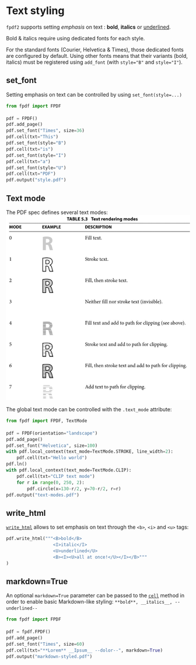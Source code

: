 # Text styling #

`fpdf2` supports setting _emphasis_ on text : **bold**, __italics__ or <u>underlined</u>.

Bold & italics require using dedicated fonts for each style.

For the standard fonts (Courier, Helvetica & Times), those dedicated fonts are configured by default.
Using other fonts means that their variants (bold, italics)
must be registered using `add_font` (with `style="B"` and `style="I"`).


## set_font ##

Setting emphasis on text can be controlled by using `set_font(style=...)`

```python
from fpdf import FPDF

pdf = FPDF()
pdf.add_page()
pdf.set_font("Times", size=36)
pdf.cell(txt="This")
pdf.set_font(style="B")
pdf.cell(txt="is")
pdf.set_font(style="I")
pdf.cell(txt="a")
pdf.set_font(style="U")
pdf.cell(txt="PDF")
pdf.output("style.pdf")
```


## Text mode ##

The PDF spec defines several text modes:
![](pdf-text-modes.jpg)

The global text mode can be controlled with the `.text_mode` attribute:

```python
from fpdf import FPDF, TextMode

pdf = FPDF(orientation="landscape")
pdf.add_page()
pdf.set_font("Helvetica", size=100)
with pdf.local_context(text_mode=TextMode.STROKE, line_width=2):
    pdf.cell(txt="Hello world")
pdf.ln()
with pdf.local_context(text_mode=TextMode.CLIP):
    pdf.cell(txt="CLIP text mode")
    for r in range(0, 250, 2):
        pdf.circle(x=130-r/2, y=70-r/2, r=r)
pdf.output("text-modes.pdf")
```


## write_html ##

[`write_html`](HTML.md) allows to set emphasis on text through the `<b>`, `<i>` and `<u>` tags:

```python
pdf.write_html("""<B>bold</B>
                  <I>italic</I>
                  <U>underlined</U>
                  <B><I><U>all at once!</U></I></B>"""
)
```


## markdown=True ##

An optional `markdown=True` parameter can be passed to the [`cell`](fpdf/fpdf.html#fpdf.fpdf.FPDF.cell) method
in order to enable basic Markdown-like styling: `**bold**, __italics__, --underlined--`

```python
from fpdf import FPDF

pdf = fpdf.FPDF()
pdf.add_page()
pdf.set_font("Times", size=60)
pdf.cell(txt="**Lorem** __Ipsum__ --dolor--", markdown=True)
pdf.output("markdown-styled.pdf")
```
